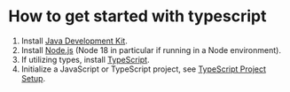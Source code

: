 # How to get started with typescript
1. Install [Java Development Kit](https://docs.oracle.com/en/java/javase/17/install/overview-jdk-installation.html#GUID-8677A77F-231A-40F7-98B9-1FD0B48C346A).
2. Install [Node.js](https://nodejs.org/en/download/) (Node 18 in particular if running in a Node environment).
3. If utilizing types, install [TypeScript](https://www.typescriptlang.org/download).
4. Initialize a JavaScript or TypeScript project, see [TypeScript Project Setup](https://khalilstemmler.com/blogs/typescript/node-starter-project/).
